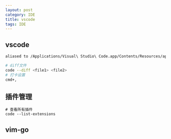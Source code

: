 ```yaml
---
layout: post
category: IDE
title: vscode
tags: IDE
---
```


## vscode

```sh
aliased to /Applications/Visual\ Studio\ Code.app/Contents/Resources/app/bin/code

# diff文件
code --diff <file1> <file2>
# 打卡设置
cmd+,
```



## 插件管理

```shell
# 查看所有插件
code --list-extensions

```



## vim-go

